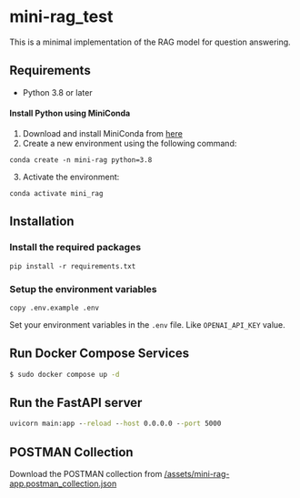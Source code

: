 # mini-rag_test

This is a minimal implementation of the RAG model for question answering.

## Requirements

- Python 3.8 or later

#### Install Python using MiniConda

1. Download and install MiniConda from [here](https://docs.anaconda.com/free/miniconda/#quick-command-line-install)
2. Create a new environment using the following command:

```
conda create -n mini-rag python=3.8
```

3. Activate the environment:

```
conda activate mini_rag
```

## Installation

### Install the required packages

```
pip install -r requirements.txt
```

### Setup the environment variables

```
copy .env.example .env
```

Set your environment variables in the `.env` file. Like `OPENAI_API_KEY` value.

## Run Docker Compose Services

```bash
$ sudo docker compose up -d
```

## Run the FastAPI server

```cmd
uvicorn main:app --reload --host 0.0.0.0 --port 5000
```

## POSTMAN Collection

Download the POSTMAN collection from [/assets/mini-rag-app.postman_collection.json](/assets/mini-rag-app.postman_collection.json)
